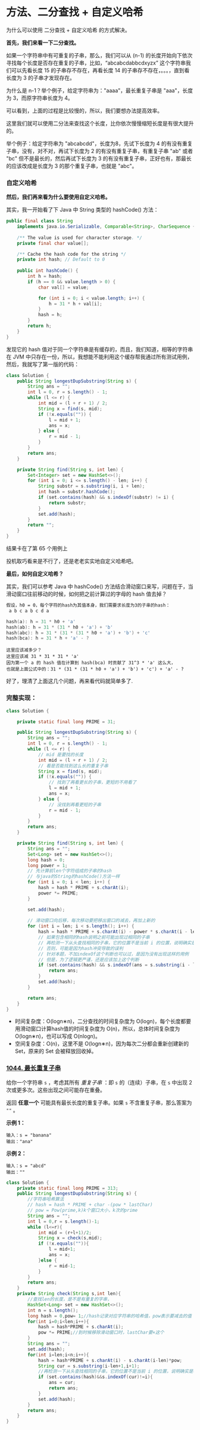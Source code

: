 

# 方法、二分查找 + 自定义哈希

为什么可以使用 二分查找 + 自定义哈希 的方式解决。

**首先，我们来看一下二分查找。**

如果一个字符串中有可重复的子串，那么，我们可以从 (n-1) 的长度开始向下依次寻找每个长度是否存在重复的子串，比如，“abcabcdabbcdxyzx” 这个字符串我们可以先看长度 15 的子串存不存在，再看长度 14 的子串存不存在，。。。，直到看长度为 3 的子串才发现存在。

为什么是 n-1？举个例子，给定字符串为："aaaa"，最长重复子串是 "aaa"，长度为 3，而原字符串长度为 4。

可以看到，上面的过程是比较慢的，所以，我们要想办法提高效率。

这里我们就可以使用二分法来查找这个长度，比你依次慢慢缩短长度是有很大提升的。

举个例子：给定字符串为 "abcabcdd"，长度为8，先试下长度为 4 的有没有重复子串，没有，对不对，再试下长度为 2 的有没有重复子串，有重复子串 "ab" 或者 "bc" 但不是最长的，然后再试下长度为 3 的有没有重复子串，正好也有，那最长的应该改成是长度为 3 的那个重复子串，也就是 "abc"。

### 自定义哈希

**然后，我们再来看为什么要使用自定义哈希。**

其实，我一开始看了下 Java 中 String 类型的 hashCode() 方法：

```java
public final class String
    implements java.io.Serializable, Comparable<String>, CharSequence {
    
    /** The value is used for character storage. */
    private final char value[];

    /** Cache the hash code for the string */
    private int hash; // Default to 0
    
	public int hashCode() {
        int h = hash;
        if (h == 0 && value.length > 0) {
            char val[] = value;

            for (int i = 0; i < value.length; i++) {
                h = 31 * h + val[i];
            }
            hash = h;
        }
        return h;
    }
}
```

发现它的 hash 值对于同一个字符串是有缓存的，而且，我们知道，相等的字符串在 JVM 中只存在一份，所以，我想能不能利用这个缓存帮我通过所有测试用例，然后，我就写了第一版的代码：

```java
class Solution {
    public String longestDupSubstring(String s) {
        String ans = "";
        int l = 0, r = s.length() - 1;
        while (l <= r) {
            int mid = (l + r + 1) / 2;
            String x = find(s, mid);
            if (!x.equals("")) {
                l = mid + 1;
                ans = x;
            } else {
                r = mid - 1;
            }
        }
        return ans;
    }

    private String find(String s, int len) {
        Set<Integer> set = new HashSet<>();
        for (int i = 0; i <= s.length() - len; i++) {
            String substr = s.substring(i, i + len);
            int hash = substr.hashCode();
            if (set.contains(hash) && s.indexOf(substr) != i) {
                return substr;
            }
            set.add(hash);
        }
        return "";
    }
}
```

结果卡在了第 65 个用例上

投机取巧看来是不行了，还是老老实实地自定义哈希吧。

**最后，如何自定义哈希？**

其实，我们可以参考 Java 中 hashCode() 方法结合滑动窗口来写，问题在于，当滑动窗口往前移动的时候，如何把之前计算过的字母的 hash 值去掉？

```markdown
假设，h0 = 0，每个字符的hash为其值本身，我们需要求长度为3的子串的hash：
 a b c a b c d a
```
```c++
hash(a): h = 31 * h0 + 'a'
hash(ab): h = 31 * (31 * h0 + 'a') + 'b'
hash(abc): h = 31 * (31 * (31 * h0 + 'a') + 'b') + 'c'
hash(bca): h = 31 * h + 'a' - ?
```
```
这里应该减多少？
这里应该减 31 * 31 * 31 * 'a'
因为第一个 a 的 hash 值在计算到 hash(bca) 时贡献了 31^3 * 'a' 这么大，
也就是上面公式中的：31 * (31 * (31 * h0 + 'a') + 'b') + 'c') + 'a' - ?
```

好了，理清了上面这几个问题，再来看代码就简单多了.

### 完整实现：

```java
class Solution {

    private static final long PRIME = 31;

    public String longestDupSubstring(String s) {
        String ans = "";
        int l = 0, r = s.length() - 1;
        while (l <= r) {
            // mid 是要找的长度
            int mid = (l + r + 1) / 2;
            // 看是否能找到这么长的重复子串
            String x = find(s, mid);
            if (!x.equals("")) {
                // 找到了再看更长的子串，更短的不用看了
                l = mid + 1;
                ans = x;
            } else {
                // 没找到再看更短的子串
                r = mid - 1;
            }
        }
        return ans;
    }

    private String find(String s, int len) {
        String ans = "";
        Set<Long> set = new HashSet<>();
        long hash = 0;
        long power = 1;
        // 先计算前len个字符组成的子串的hash
        // 与java的String的hashCode()方法一样
        for (int i = 0; i < len; i++) {
            hash = hash * PRIME + s.charAt(i);
            power *= PRIME;
        }

        set.add(hash);
        
        // 滑动窗口向后移，每次移动要把移出窗口的减去，再加上新的
        for (int i = len; i < s.length(); i++) {
            hash = hash * PRIME + s.charAt(i) - power * s.charAt(i - len);
            // 如果包含相同的hash说明之前可能出现过相同的子串
            // 再检测一下从头查找相同的子串，它的位置不是当前 i 的位置，说明确实是相同的子串
            // 否则，可能是因为hash冲突导致的误判
            // 针对本题，不加indexOf这个判断也可以过，是因为没有出现这样的用例
            // 但是，为了逻辑更严谨，还是应该加上这个判断
            if (set.contains(hash) && s.indexOf(ans = s.substring(i - len + 1, i + 1)) != i) {
                return ans;
            }
            set.add(hash);
        }

        return ans;
    }
}
```

- 时间复杂度：O(logn∗n)，二分查找的时间复杂度为 O(logn)，每个长度都要用滑动窗口计算hash值的时间复杂度为 O(n)，所以，总体时间复杂度为 O(logn∗n)，也可以写成 O(nlogn)。
- 空间复杂度：O(n)，这里不是 O(logn∗n)，因为每次二分都会重新创建新的 Set，原来的 Set 会被释放回收掉。

### [1044. 最长重复子串](https://leetcode.cn/problems/longest-duplicate-substring/)

给你一个字符串 `s` ，考虑其所有 *重复子串* ：即 `s` 的（连续）子串，在 `s` 中出现 2 次或更多次。这些出现之间可能存在重叠。

返回 **任意一个** 可能具有最长长度的重复子串。如果 `s` 不含重复子串，那么答案为 `""` 。

**示例 1：**

```
输入：s = "banana"
输出："ana"
```

**示例 2：**

```
输入：s = "abcd"
输出：""
```



```java
class Solution {
    private static final long PRIME = 313;
    public String longestDupSubstring(String s) {
        //字符串哈希算法
        // hash = hash * PRIME + char -(pow * lastChar)
        // pow = Pow(prime,k)k个窗口大小，k次的prime
        String ans = "";
        int l = 0,r = s.length()-1;
        while (l<=r){
            int mid = (r+l+1)/2;
            String x = check(s,mid);
            if (!x.equals("")){
                l = mid+1;
                ans = x;
            }else {
                r = mid-1;
            }
        }
        return ans;
    }
    private String check(String s,int len){
        //查找len的长度，是不是有重复的字串，
        HashSet<Long> set = new HashSet<>();
        int n = s.length();
        long hash = 0,pow= 1;//hash记录对应字符串的哈希值，pow表示要减去的值
        for(int i=0;i<len;i++){
            hash = hash*PRIME + s.charAt(i);
            pow *= PRIME;//到时候移除滑动窗口时，lastChar要×这个
        }
        String ans = "";
        set.add(hash);
        for(int i=len;i<n;i++){
            hash = hash*PRIME + s.charAt(i) - s.charAt(i-len)*pow;
            String cur = s.substring(i-len+1,i+1);
            //再检测一下从头查找相同的子串，它的位置不是当前 i 的位置，说明确实是相同的子串
            if (set.contains(hash)&&s.indexOf(cur)!=i){
                ans = cur;
                return ans;
            }
            set.add(hash);
        }
        return ans;
    }
}
```

